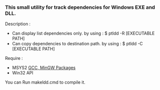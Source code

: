 ### This small utility for track dependencies for Windows EXE and DLL.

Description :
 * Can display list dependencies only.
        by using : $ ptldd -R [EXECUTABLE PATH]
 * Can copy dependencies to destination path.
        by using : $ ptldd -C [EXECUTABLE PATH]

Require :
- MSYS2 [GCC, MinGW Packages](https://www.msys2.org)
- Win32 API

You can Run makeldd.cmd to compile it.
